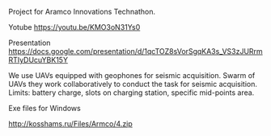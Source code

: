 Project for Aramco Innovations Technathon. 

Yotube
https://youtu.be/KMO3oN31Ys0

Presentation
https://docs.google.com/presentation/d/1qcTOZ8sVorSgqKA3s_VS3zJURrmRTIyDUcuYBK15Y

We use UAVs equipped with geophones for seismic acquisition. Swarm of UAVs they work collaboratively to conduct the task for seismic acquisition. 
Limits: battery charge, slots on charging station, specific mid-points area.

Exe files for Windows

http://kosshams.ru/Files/Armco/4.zip
